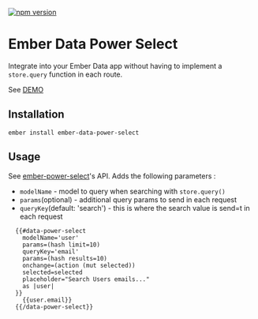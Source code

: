 [![npm version](https://badge.fury.io/js/ember-data-power-select.svg)](https://badge.fury.io/js/ember-data-power-select)
# Ember Data Power Select

Integrate into your Ember Data app without having to implement a `store.query` function in each route.

See [DEMO](https://iliasderos.github.io/ember-data-power-select/)

## Installation

```
ember install ember-data-power-select
```

## Usage

See [ember-power-select](http://ember-power-select.com/docs/how-to-use-it)'s API.
Adds the following parameters :

* `modelName` - model to query when searching with `store.query()`
* `params`(optional) - additional query params to send in each request
* `queryKey`(default: 'search') - this is where the search value is send=t in each request

```
  {{#data-power-select
    modelName='user'
    params=(hash limit=10)
    queryKey='email'
    params=(hash results=10)
    onchange=(action (mut selected))
    selected=selected
    placeholder="Search Users emails..."
    as |user|
  }}
    {{user.email}}
  {{/data-power-select}}
```

